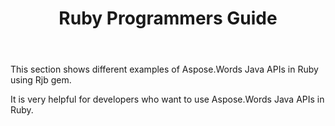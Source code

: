 ﻿---
title: Ruby Programmers Guide
description: "Examples of Aspose.Words for Java on Ruby."
type: docs
weight: 20
url: /java/ruby-programmers-guide/
---

This section shows different examples of Aspose.Words Java APIs in Ruby using Rjb gem.

It is very helpful for developers who want to use Aspose.Words Java APIs in Ruby.

